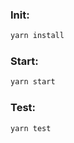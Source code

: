 ### Init:

```sh
yarn install
```

### Start:

```sh
yarn start
```

### Test:

```sh
yarn test
```
